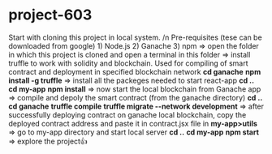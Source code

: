 ﻿# project-603
Start with cloning this project in local system. /n
Pre-requisites (tese can be downloaded from google)
    1) Node.js
    2) Ganache 
    3) npm
=> open the folder in which this project is cloned and open a terminal in this folder
=> install truffle to work with solidity and blockchain. Used for compiling of smart contract and deployment in specified blockchain network
    **cd ganache**
    **npm install -g truffle**
=> install all the packeges needed to start react-app
    **cd ..**
    **cd my-app**
    **npm install**
=> now start the local blockchain from Ganache app
=> compile and depoly the smart contract (from the ganache directory)
    **cd ..**
    **cd ganache**
    **truffle compile**
    **truffle migrate --network development**
=> after successfully deploying contract on ganache local blockchain, copy the deployed contract address and paste it in contract.jsx file in **my-app>utils**
=> go to my-app directory and start local server
    **cd ..**
    **cd my-app**
    **npm start**
=> explore the project👍
